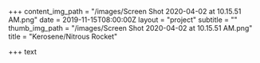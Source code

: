 +++
content_img_path = "/images/Screen Shot 2020-04-02 at 10.15.51 AM.png"
date = 2019-11-15T08:00:00Z
layout = "project"
subtitle = ""
thumb_img_path = "/images/Screen Shot 2020-04-02 at 10.15.51 AM.png"
title = "Kerosene/Nitrous Rocket"

+++
text